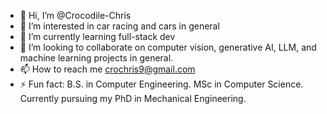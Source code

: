 - 👋 Hi, I’m @Crocodile-Chris
- 👀 I’m interested in car racing and cars in general
- 🌱 I’m currently learning full-stack dev
- 💞️ I’m looking to collaborate on computer vision, generative AI, LLM, and machine learning projects in general.
- 📫 How to reach me crochris9@gmail.com
- ⚡ Fun fact: B.S. in Computer Engineering. MSc in Computer Science. Currently pursuing my PhD in Mechanical Engineering.

<!---
Crocodile-Chris/Crocodile-Chris is a ✨ special ✨ repository because its `README.md` (this file) appears on your GitHub profile.
You can click the Preview link to take a look at your changes.
--->
